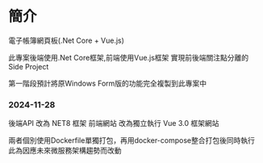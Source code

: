 ﻿# 簡介
電子帳簿網頁板(.Net Core + Vue.js)

此專案後端使用.Net Core框架,前端使用Vue.js框架
實現前後端關注點分離的Side Project

第一階段預計將原Windows Form版的功能完全複製到此專案中

<H3>2024-11-28</H3>

後端API 改為 NET8 框架
前端網站 改為獨立執行 Vue 3.0 框架網站

兩者個別使用Dockerfile單獨打包，再用docker-compose整合打包後同時執行
此為因應未來微服務架構趨勢而改動